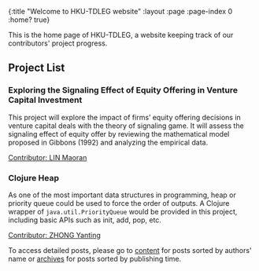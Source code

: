 {:title "Welcome to HKU-TDLEG website"
 :layout :page
 :page-index 0
 :home? true}

This is the home page of HKU-TDLEG, a website keeping track of our contributors' project progress.

## Project List

### Exploring the Signaling Effect of Equity Offering in Venture Capital Investment

  This project will explore the impact of firms’ equity offering decisions in venture capital deals with the theory of signaling game. It will assess the signaling effect of equity offer by reviewing the mathematical model proposed in Gibbons (1992) and analyzing the empirical data.
   
  <u>Contributor: LIN Maoran</u>

### Clojure Heap

  As one of the most important data structures in programming, heap or priority queue could be used to force the order of outputs. A Clojure wrapper of ```java.util.PriorityQueue``` would be provided in this project, including basic APIs such as init, add, pop, etc.

  <u>Contributor: ZHONG Yanting</u>
 
 To access detailed posts, please go to [content](/pages-output/content) for posts sorted by authors' name or [archives](/archives) for posts sorted by publishing time.